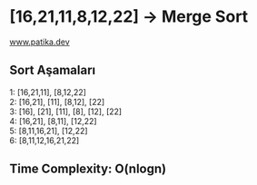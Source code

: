 # [16,21,11,8,12,22] -> Merge Sort

www.patika.dev

## Sort Aşamaları
1: [16,21,11], [8,12,22]<br>
2: [16,21], [11], [8,12], [22]<br>
3: [16], [21], [11], [8], [12], [22]<br>
4: [16,21], [8,11], [12,22]<br>
5: [8,11,16,21], [12,22]<br>
6: [8,11,12,16,21,22]

## Time Complexity: O(nlogn)
